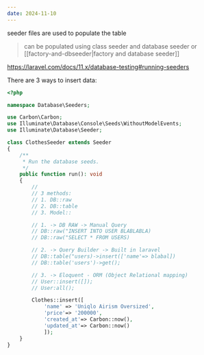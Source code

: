 ```yaml
---
date: 2024-11-10
---
```

seeder files are used to populate the table

> can be populated using class seeder and database seeder or [[factory-and-dbseeder|factory and database seeder]]

https://laravel.com/docs/11.x/database-testing#running-seeders

There are 3 ways to insert data:

```php
<?php

namespace Database\Seeders;

use Carbon\Carbon;
use Illuminate\Database\Console\Seeds\WithoutModelEvents;
use Illuminate\Database\Seeder;

class ClothesSeeder extends Seeder
{
    /**
     * Run the database seeds.
     */
    public function run(): void
    {
        //
        // 3 methods:
        // 1. DB::raw
        // 2. DB::table
        // 3. Model::

        // 1. -> DB RAW -> Manual Query
        // DB::raw("INSERT INTO USER BLABLABLA)
        // DB::raw("SELECT * FROM USERS)

        // 2. -> Query Builder -> Built in laravel
        // DB::table("users)->insert(['name'=> blabal])
        // DB::table('users')->get();

        // 3. -> Eloquent - ORM (Object Relational mapping)
        // User::insert([]);
        // User:all();

        Clothes::insert([
            'name' => 'Uniqlo Airism Oversized',
            'price'=> '200000',
            'created_at'=> Carbon::now(),
            'updated_at'=> Carbon::now()
            ]);
    }
}
```